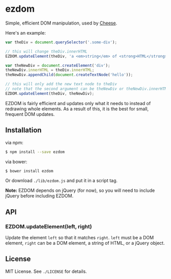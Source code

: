 
# ezdom
Simple, efficient DOM manipulation, used by [Cheese](http://npmjs.org/cheese).

Here's an example:

```javascript
var theDiv = document.querySelector('.some-div');

// this will change theDiv.innerHTML
EZDOM.updateElement(theDiv, 'a <em>string</em> of <strong>HTML</strong>');

var theNewDiv = document.createElement('div');
theNewDiv.innerHTML = theDiv.innerHTML;
theNewDiv.appendChild(document.createTextNode('hello'));

// this will only add the new text node to theDiv
// note that the second argument can be theNewDiv or theNewDiv.innerHTML
EZDOM.updateElement(theDiv, theNewDiv);
```

EZDOM is fairly efficient and updates only what it needs to instead of redrawing whole elements. As a result of this, it is the best for small, frequent DOM updates.

## Installation
via npm:

```sh
$ npm install --save ezdom
```

via bower:

```sh
$ bower install ezdom
```

Or download `./lib/ezdom.js` and put it in a script tag.

**Note:** EZDOM depends on jQuery (for now), so you will need to include jQuery before including EZDOM.

## API
### EZDOM.updateElement(left, right)
Update the element `left` so that it matches `right`. `left` must be a DOM element, `right` can be a DOM element, a string of HTML, or a jQuery object.

## License
MIT License. See `./LICENSE` for details.
